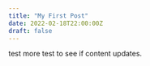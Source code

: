 ```yaml
---
title: "My First Post"
date: 2022-02-18T22:00:00Z
draft: false
---
```


test more test to see if content updates.
